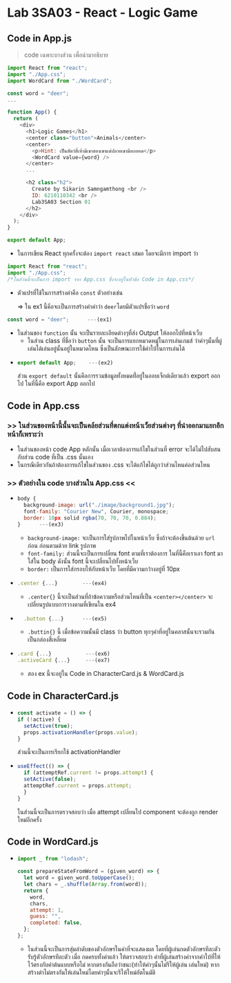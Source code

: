 # Lab 3SA03 - React - Logic Game

## Code in App.js

> code เฉพาะบางส่วน เพื่อนำมาอธิบาย

```js
import React from "react";
import "./App.css";
import WordCard from "./WordCard";

const word = "deer";
...

function App() {
  return (
    <div>
      <h1>Logic Games</h1>
      <center class="button">Animals</center>
      <center>
        <p>Hint: เป็นสัตว์สี่เท้ามีเขาสองเขาแต่ปลายเขามีหกยอด</p>
        <WordCard value={word} />
      </center>
      ...

      <h2 class="h2">
        Create by Sikarin Samngamthong <br />
        ID: 6210110342 <br />
        Lab3SA03 Section 01
      </h2>
    </div>
  );
}

export default App;
```

- ในการเขียน React ทุกครั้งจะต้อง `import react` เสมอ โดยจะมีการ import ว่า

```js
import React from "react";
import "./App.css";
/*ในส่วนนี้จะเป็นการ import จาก App.css ซึ่งจะอยู่ในหัวข้อ Code in App.css*/
```

- ตัวแปรที่ใช้ในการสร้างคำคือ `const` ตัวอย่างเช่น

  => ใน ex1 นี้คือจะเป็นการสร้างคำคำว่า `deer`โดยมีตัวแปรชื่อว่า `word`

```js
const word = "deer";      ---(ex1)
```

- ในส่วนของ `function` นั้น จะเป็นรายละเอียดต่างๆที่ส่ง Output ให้ออกไปที่หน้าเว็บ
  - ในส่วน class ที่ชื่อว่า `button` นั้น จะเป็นการแยกหมวดหมู่ในการเล่นเกมส์ ว่าคำๆนั้นที่ผู่เล่นได้เล่นอยู่นั้นอยู่ในหมวดไหน ซึ่งเป็นลักษณะการใช้คำใบ้ในการเล่นได้

* ```js
  export default App;    ---(ex2)
  ```

  ส่วน `export default` นั้นคือการรวมข้อมูลทั้งหมดที่่อยู่ในออบเจ็กต์เดียวแล้ว export ออกไป ในที่นี้คือ export App ออกไป

## Code in App.css

### >> ในส่วนของหน้านี้นั้นจะเป็นคล้ยส่วนที่ตกแต่งหน้าเว็ยส่วนต่างๆ ที่นำออกมาแยกอีกหน้าก็เพราะว่า

- ในส่วนของหน้า code App หลักนั้น เมื่อเวลาต้องการแก้ไขในส่วนที่ error จะได้ไม่ไปสับสนกับส่วน code ที่เป็น .css นั้นเอง
- ในกรณีเดียวกันถ้าต้องการแก้ไขในส่วนของ .css จะได้แก้ไขได้ถูกว่าส่วนไหนค่อส่วนไหน

### >> ตัวอย่างใน code บางส่วนใน App.css <<

- ```js
  body {
    background-image: url("./image/background1.jpg");
    font-family: "Courier New", Courier, monospace;
    border: 10px solid rgba(70, 70, 70, 0.884);
  }      ---(ex3)
  ```
  - `background-image:` จะเป็นการใส่รูปภาพไปในหน้าเว็บ ซึ่งถ้าจะต้องขึ้นต้นด้วย `url` ก่อน ก่อนตามด้วย link รูปภาพ
  - `font-family:` ส่วนนี้จะเป็นการเปลี่ยน font ตามที่เราต้องการ ในที่นี้คือเราเอา font มาใส่ใน body ดังนั้น font นี้จะเปลี่ยนไปทั้งหน้าเว็บ
  - `border:` เป็นการใส่กรอบให้กับหน้าเว็บ โดยที่มีความกว้างอยู่ที่ 10px

* ```js
  .center {...}        ---(ex4)
  ```
  - `.center{}` นี้จะเป็นส่วนที่ถ้าข้อความหรือส่วนไหนที่เป็น `<center></center>` จะเปลี่ยนรูปแบบการวางตามที่เขียนใน ex4
* ```js
    .button {...}      ---(ex5)
  ```
  - `.buttin{}` นี้ เมื่อข้อความนั้นมี class ว่า button ทุกๆคำที่อยู่ในคลาสนั้นจะรวมกันเป็นกล่องสี่เหลี่ยม
* ```js
  .card {...}           ---(ex6)
  .activeCard {...}     ---(ex7)
  ```
  - สอง ex นี้จะอยู่ใน Code in CharacterCard.js & WordCard.js

## Code in CharacterCard.js

- ```js
  const activate = () => {
  if (!active) {
    setActive(true);
    props.activationHandler(props.value);
  }
  ```
  ส่วนนี้จะเป็นการเรียกใช้ activationHandler
- ```js
  useEffect(() => {
    if (attemptRef.current != props.attempt) {
    setActive(false);
    attemptRef.current = props.attempt;
    }
  }
  ```

  ในส่วนนี้จะเป็นการตรวจสอบว่า เมื่อ attempt เปลี่ยนไป component จะต้องถูก render ใหม่อีกครั้ง

## Code in WordCard.js

- ```js
  import _ from "lodash";

  const prepareStateFromWord = (given_word) => {
    let word = given_word.toUpperCase();
    let chars = _.shuffle(Array.from(word));
    return {
      word,
      chars,
      attempt: 1,
      guess: "",
      completed: false,
    };
  };
  ```

  - ในส่วนนี้จะเป็นการสุ่มลำดับของตัวอักษรในคำที่จะแสดงผล โดยที่ผู้เล่นกดตัวอักษรทีละตัวรับรู้ตัวอักษรทีละตัว เมื่อ
    กดครบทั้งคำแล้ว ให้ตรวจสอบว่า คำที่ผู้เล่นสร้างคำจากคำใบ้ที่ให้ไว้ตรงกับคำต้นแบบหรือไม่ หากตรงกันถือว่าชนะ(ทำให้คำๆนั้นไม่รีให้ผู้เล่น เล่นใหม่) หากสร้างตำไม่ตรงกันให้เล่นใหม่โดยคำๆนั้นจะรีให้ใหม่อัตโนมัติ
